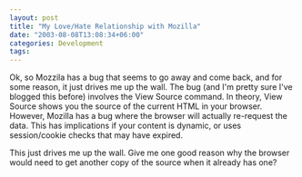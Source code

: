 ```yaml
---
layout: post
title: "My Love/Hate Relationship with Mozilla"
date: "2003-08-08T13:08:34+06:00"
categories: Development 
tags: 
---
```


Ok, so Mozzila has a bug that seems to go away and come back, and for some reason, it just drives me up the wall. The bug (and I'm pretty sure I've blogged this before) involves the View Source command. In theory, View Source shows you the source of the current HTML in your browser. However, Mozilla has a bug where the browser will actually re-request the data. This has implications if your content is dynamic, or uses session/cookie checks that may have expired.

This just drives me up the wall. Give me one good reason why the browser would need to get another copy of the source when it already has one?